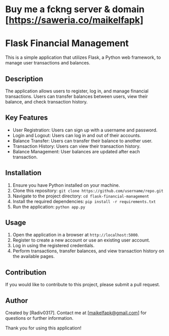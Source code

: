 # Buy me a fckng server & domain [https://saweria.co/maikelfapk]
# Flask Financial Management

This is a simple application that utilizes Flask, a Python web framework, to manage user transactions and balances.

## Description

The application allows users to register, log in, and manage financial transactions. Users can transfer balances between users, view their balance, and check transaction history.

## Key Features

- User Registration: Users can sign up with a username and password.
- Login and Logout: Users can log in and out of their accounts.
- Balance Transfer: Users can transfer their balance to another user.
- Transaction History: Users can view their transaction history.
- Balance Management: User balances are updated after each transaction.

## Installation

1. Ensure you have Python installed on your machine.
2. Clone this repository: `git clone https://github.com/username/repo.git`
3. Navigate to the project directory: `cd flask-financial-management`
4. Install the required dependencies: `pip install -r requirements.txt`
5. Run the application: `python app.py`

## Usage

1. Open the application in a browser at `http://localhost:5000`.
2. Register to create a new account or use an existing user account.
3. Log in using the registered credentials.
4. Perform transactions, transfer balances, and view transaction history on the available pages.

## Contribution

If you would like to contribute to this project, please submit a pull request.


## Author

Created by [Radiv0317]. Contact me at [maikelfapk@gmail.com] for questions or further information.

Thank you for using this application!
